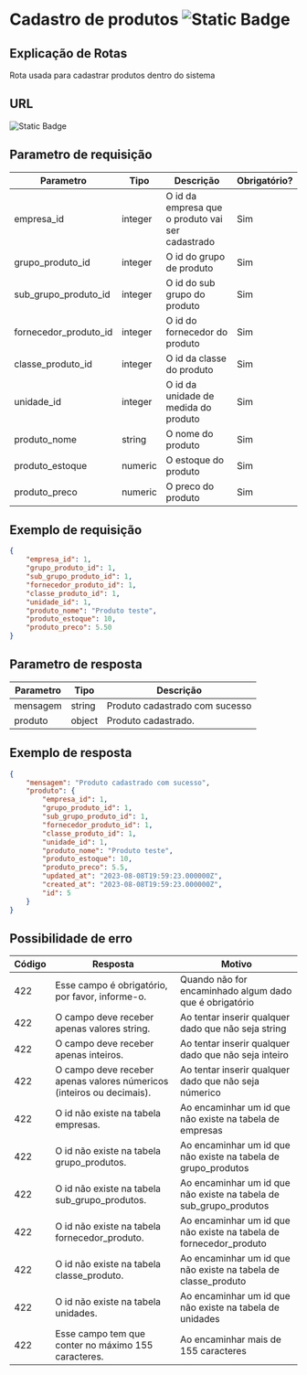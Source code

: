 # Cadastro de produtos ![Static Badge](https://img.shields.io/badge/Rota_autenticada-49CC90)

## Explicação de Rotas

Rota usada para cadastrar produtos dentro do sistema

## URL

![Static Badge](https://img.shields.io/badge/POST-%2Fapi%2Fv1%2Fproduto%2Fcadastro-%2349CC90)

## Parametro de requisição

| Parametro             | Tipo    | Descrição                                        | Obrigatório? |
|-----------------------|---------|--------------------------------------------------|--------------|
| empresa_id            | integer | O id da empresa que o produto vai ser cadastrado | Sim          |
| grupo_produto_id      | integer | O id do grupo de produto                         | Sim          |
| sub_grupo_produto_id  | integer | O id do sub grupo do produto                     | Sim          |
| fornecedor_produto_id | integer | O id do fornecedor do produto                    | Sim          |
| classe_produto_id     | integer | O id da classe do produto                        | Sim          |
| unidade_id            | integer | O id da unidade de medida do produto             | Sim          |
| produto_nome          | string  | O nome do produto                                | Sim          |
| produto_estoque       | numeric | O estoque do produto                             | Sim          |
| produto_preco         | numeric | O preco do produto                               | Sim          |

## Exemplo de requisição

```json
{
    "empresa_id": 1,
    "grupo_produto_id": 1,
    "sub_grupo_produto_id": 1,
    "fornecedor_produto_id": 1,
    "classe_produto_id": 1,
    "unidade_id": 1,
    "produto_nome": "Produto teste",
    "produto_estoque": 10,
    "produto_preco": 5.50
}
```

## Parametro de resposta

| Parametro | Tipo   | Descrição                      |
|-----------|--------|--------------------------------|
| mensagem  | string | Produto cadastrado com sucesso |
| produto   | object | Produto cadastrado.            |

## Exemplo de resposta

```json
{
    "mensagem": "Produto cadastrado com sucesso",
    "produto": {
        "empresa_id": 1,
        "grupo_produto_id": 1,
        "sub_grupo_produto_id": 1,
        "fornecedor_produto_id": 1,
        "classe_produto_id": 1,
        "unidade_id": 1,
        "produto_nome": "Produto teste",
        "produto_estoque": 10,
        "produto_preco": 5.5,
        "updated_at": "2023-08-08T19:59:23.000000Z",
        "created_at": "2023-08-08T19:59:23.000000Z",
        "id": 5
    }
}
```

## Possibilidade de erro

| Código | Resposta                                                              | Motivo                                                             |
|--------|-----------------------------------------------------------------------|--------------------------------------------------------------------|
| 422    | Esse campo é obrigatório, por favor, informe-o.                       | Quando não for encaminhado algum dado que é obrigatório            |
| 422    | O campo deve receber apenas valores string.                           | Ao tentar inserir qualquer dado que não seja string                |
| 422    | O campo deve receber apenas inteiros.                                 | Ao tentar inserir qualquer dado que não seja inteiro               |
| 422    | O campo deve receber apenas valores númericos (inteiros ou decimais). | Ao tentar inserir qualquer dado que não seja númerico              |
| 422    | O id não existe na tabela empresas.                                   | Ao encaminhar um id que não existe na tabela de empresas           |
| 422    | O id não existe na tabela grupo_produtos.                             | Ao encaminhar um id que não existe na tabela de grupo_produtos     |
| 422    | O id não existe na tabela sub_grupo_produtos.                         | Ao encaminhar um id que não existe na tabela de sub_grupo_produtos |
| 422    | O id não existe na tabela fornecedor_produto.                         | Ao encaminhar um id que não existe na tabela de fornecedor_produto |
| 422    | O id não existe na tabela classe_produto.                             | Ao encaminhar um id que não existe na tabela de classe_produto     |
| 422    | O id não existe na tabela unidades.                                   | Ao encaminhar um id que não existe na tabela de unidades           |
| 422    | Esse campo tem que conter no máximo 155 caracteres.                   | Ao encaminhar mais de 155 caracteres                               |
